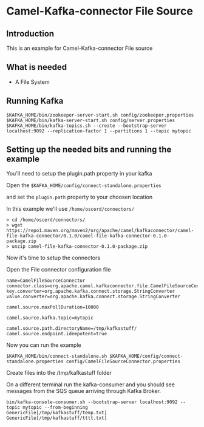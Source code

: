 # Camel-Kafka-connector File Source

## Introduction

This is an example for Camel-Kafka-connector File source

## What is needed

- A File System

## Running Kafka

```
$KAFKA_HOME/bin/zookeeper-server-start.sh config/zookeeper.properties
$KAFKA_HOME/bin/kafka-server-start.sh config/server.properties
$KAFKA_HOME/bin/kafka-topics.sh --create --bootstrap-server localhost:9092 --replication-factor 1 --partitions 1 --topic mytopic
```

## Setting up the needed bits and running the example

You'll need to setup the plugin.path property in your kafka

Open the `$KAFKA_HOME/config/connect-standalone.properties`

and set the `plugin.path` property to your choosen location

In this example we'll use `/home/oscerd/connectors/`

```
> cd /home/oscerd/connectors/
> wget https://repo1.maven.org/maven2/org/apache/camel/kafkaconnector/camel-file-kafka-connector/0.1.0/camel-file-kafka-connector-0.1.0-package.zip
> unzip camel-file-kafka-connector-0.1.0-package.zip
```

Now it's time to setup the connectors

Open the File connector configuration file

```
name=CamelFileSourceConnector
connector.class=org.apache.camel.kafkaconnector.file.CamelFileSourceConnector
key.converter=org.apache.kafka.connect.storage.StringConverter
value.converter=org.apache.kafka.connect.storage.StringConverter

camel.source.maxPollDuration=10000

camel.source.kafka.topic=mytopic

camel.source.path.directoryName=/tmp/kafkastuff/
camel.source.endpoint.idempotent=true
```

Now you can run the example

```
$KAFKA_HOME/bin/connect-standalone.sh $KAFKA_HOME/config/connect-standalone.properties config/CamelFileSourceConnector.properties
```

Create files into the /tmp/kafkastuff folder

On a different terminal run the kafka-consumer and you should see messages from the SQS queue arriving through Kafka Broker.

```
bin/kafka-console-consumer.sh --bootstrap-server localhost:9092 --topic mytopic --from-beginning
GenericFile[/tmp/kafkastuff/temp.txt]
GenericFile[/tmp/kafkastuff/tttt.txt]
```

